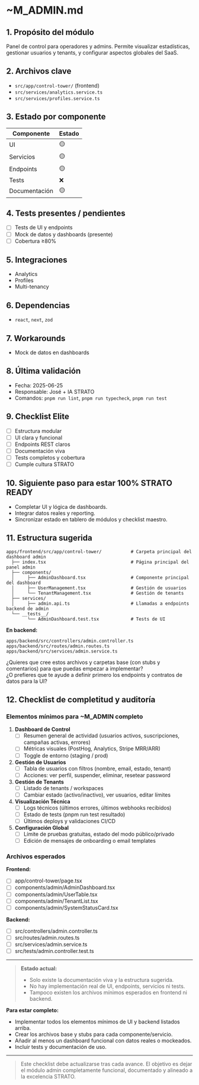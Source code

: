 # ~M_ADMIN.md

## 1. Propósito del módulo
Panel de control para operadores y admins. Permite visualizar estadísticas, gestionar usuarios y tenants, y configurar aspectos globales del SaaS.

## 2. Archivos clave
- `src/app/control-tower/` (frontend)
- `src/services/analytics.service.ts`
- `src/services/profiles.service.ts`

## 3. Estado por componente
| Componente         | Estado |
|--------------------|--------|
| UI                 | 🟡     |
| Servicios          | 🟡     |
| Endpoints          | 🟡     |
| Tests              | ❌     |
| Documentación      | 🟡     |

## 4. Tests presentes / pendientes
- [ ] Tests de UI y endpoints
- [ ] Mock de datos y dashboards (presente)
- [ ] Cobertura ≥80%

## 5. Integraciones
- Analytics
- Profiles
- Multi-tenancy

## 6. Dependencias
- `react`, `next`, `zod`

## 7. Workarounds
- Mock de datos en dashboards

## 8. Última validación
- Fecha: 2025-06-25
- Responsable: José + IA STRATO
- Comandos: `pnpm run lint`, `pnpm run typecheck`, `pnpm run test`

## 9. Checklist Elite
- [ ] Estructura modular
- [ ] UI clara y funcional
- [ ] Endpoints REST claros
- [ ] Documentación viva
- [ ] Tests completos y cobertura
- [ ] Cumple cultura STRATO

## 10. Siguiente paso para estar 100% STRATO READY
- Completar UI y lógica de dashboards.
- Integrar datos reales y reporting.
- Sincronizar estado en tablero de módulos y checklist maestro. 

## 11. Estructura sugerida

```
apps/frontend/src/app/control-tower/           # Carpeta principal del dashboard admin
  ├── index.tsx                                # Página principal del panel admin
  ├── components/
  │     ├── AdminDashboard.tsx                 # Componente principal del dashboard
  │     ├── UserManagement.tsx                 # Gestión de usuarios
  │     └── TenantManagement.tsx               # Gestión de tenants
  ├── services/
  │     ├── admin.api.ts                       # Llamadas a endpoints backend de admin
  └── __tests__/
        └── AdminDashboard.test.tsx            # Tests de UI
```

**En backend:**
```
apps/backend/src/controllers/admin.controller.ts
apps/backend/src/routes/admin.routes.ts
apps/backend/src/services/admin.service.ts
```

¿Quieres que cree estos archivos y carpetas base (con stubs y comentarios) para que puedas empezar a implementar?  
¿O prefieres que te ayude a definir primero los endpoints y contratos de datos para la UI? 

## 12. Checklist de completitud y auditoría

### Elementos mínimos para ~M_ADMIN completo

1. **Dashboard de Control**
   - [ ] Resumen general de actividad (usuarios activos, suscripciones, campañas activas, errores)
   - [ ] Métricas visuales (PostHog, Analytics, Stripe MRR/ARR)
   - [ ] Toggle de entorno (staging / prod)

2. **Gestión de Usuarios**
   - [ ] Tabla de usuarios con filtros (nombre, email, estado, tenant)
   - [ ] Acciones: ver perfil, suspender, eliminar, resetear password

3. **Gestión de Tenants**
   - [ ] Listado de tenants / workspaces
   - [ ] Cambiar estado (activo/inactivo), ver usuarios, editar límites

4. **Visualización Técnica**
   - [ ] Logs técnicos (últimos errores, últimos webhooks recibidos)
   - [ ] Estado de tests (pnpm run test resultado)
   - [ ] Últimos deploys y validaciones CI/CD

5. **Configuración Global**
   - [ ] Límite de pruebas gratuitas, estado del modo público/privado
   - [ ] Edición de mensajes de onboarding o email templates

### Archivos esperados

**Frontend:**
- [ ] app/control-tower/page.tsx
- [ ] components/admin/AdminDashboard.tsx
- [ ] components/admin/UserTable.tsx
- [ ] components/admin/TenantList.tsx
- [ ] components/admin/SystemStatusCard.tsx

**Backend:**
- [ ] src/controllers/admin.controller.ts
- [ ] src/routes/admin.routes.ts
- [ ] src/services/admin.service.ts
- [ ] src/tests/admin.controller.test.ts

---

> **Estado actual:**
> - Solo existe la documentación viva y la estructura sugerida.
> - No hay implementación real de UI, endpoints, servicios ni tests.
> - Tampoco existen los archivos mínimos esperados en frontend ni backend.

**Para estar completo:**
- Implementar todos los elementos mínimos de UI y backend listados arriba.
- Crear los archivos base y stubs para cada componente/servicio.
- Añadir al menos un dashboard funcional con datos reales o mockeados.
- Incluir tests y documentación de uso.

---

> Este checklist debe actualizarse tras cada avance. El objetivo es dejar el módulo admin completamente funcional, documentado y alineado a la excelencia STRATO.
